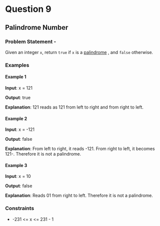 # Question 9
## Palindrome Number
### Problem Statement - 

Given an integer `x`, return `true` if `x` is a [palindrome](https://www.google.com/search?q=palindrome&oq=palindo&aqs=chrome.1.69i57j0i10i433i512l2j0i10i512j0i10i131i433i512j0i10i433i512l2j0i10i512l3.3529j0j4&sourceid=chrome&ie=UTF-8) , and `false` otherwise.
### Examples
#### Example 1

**Input**: x = 121

**Output**: true

**Explanation**: 121 reads as 121 from left to right and from right to left.

#### Example 2
**Input**: x = -121

**Output**: false

**Explanation**: From left to right, it reads -121. From right to left, it becomes 121-. Therefore it is not a palindrome.
#### Example 3

**Input**: x = 10

**Output**: false

**Explanation**: Reads 01 from right to left. Therefore it is not a palindrome.
 

### Constraints
* -231 <= x <= 231 - 1
 

